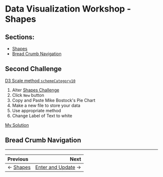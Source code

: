 # Data Visualization Workshop - Shapes

## Sections:

* [Shapes](#shapes)
* [Bread Crumb Navigation](#bread-crumb-navigation)

## Second Challenge

[D3 Scale method `schemeCategory10`](https://github.com/d3/d3-scale#schemeCategory10)

1. Alter [Shapes Challenge](https://bl.ocks.org/mbostock/3887235)
2. Click `New` button
3. Copy and Paste Mike Bostock's Pie Chart
4. Make a new file to store your data
5. Use appropriate method
6. Change Label of Text to white

[My Solution](http://blockbuilder.org/jbelmont/fff4217930e445e196adea773d42fe3a)

## Bread Crumb Navigation
_________________________

Previous | Next
:------- | ---:
← [Shapes](./shapes.md) | [Enter and Update](./enter-and-update.md) →

